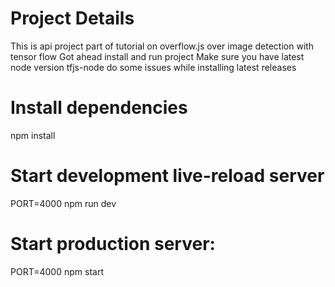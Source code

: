 # Project Details
This is api project part of tutorial on overflow.js over image detection with tensor flow
Got ahead install and run project
Make sure you have latest node version tfjs-node do some issues while installing latest releases 

# Install dependencies
npm install

# Start development live-reload server
PORT=4000 npm run dev

# Start production server:
PORT=4000 npm start